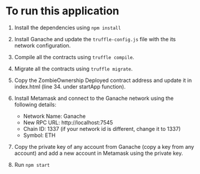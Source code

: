 # To run this application

1. Install the dependencies using `npm install`

2. Install Ganache and update the `truffle-config.js` file with the its network configuration.

3. Compile all the contracts using `truffle compile`.

4. Migrate all the contracts using `truffle migrate`.

5. Copy the ZombieOwnership Deployed contract address and update it in index.html (line 34. under startApp function).

6. Install Metamask and connect to the Ganache network using the following details:
    - Network Name: Ganache
    - New RPC URL: http://localhost:7545
    - Chain ID: 1337 (if your network id is different, change it to 1337)
    - Symbol: ETH

7. Copy the private key of any account from Ganache (copy a key from any account) and add a new account in Metamask using the private key.

8. Run `npm start`
